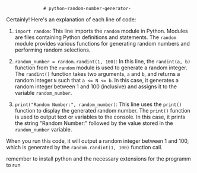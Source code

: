                   # python-random-number-generator-                                                                                                                                                                                                                                        
Certainly! Here's an explanation of each line of code:                                                                                                                                                          
1. `import random`: This line imports the `random` module in Python. Modules are files containing Python definitions and statements. The `random` module provides various functions for generating random numbers and performing random selections.                              

2. `random_number = random.randint(1, 100)`: In this line, the `randint(a, b)` function from the `random` module is used to generate a random integer. The `randint()` function takes two arguments, `a` and `b`, and returns a random integer `N` such that `a <= N <= b`. In this case, it generates a random integer between 1 and 100 (inclusive) and assigns it to the variable `random_number`.
        
3. `print("Random Number:", random_number)`: This line uses the `print()` function to display the generated random number. The `print()` function is used to output text or variables to the console. In this case, it prints the string "Random Number:" followed by the value stored in the `random_number` variable.

When you run this code, it will output a random integer between 1 and 100, which is generated by the `random.randint(1, 100)` function call.      
   
remember to install python and the necessary extensions for the programm to run                                                 
                                                                                                                                  
                  
              
